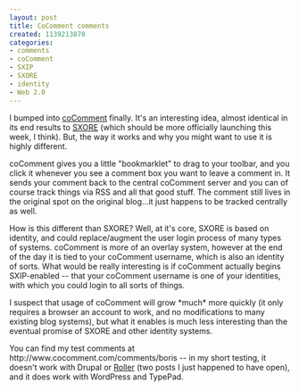 ```yaml
--- 
layout: post
title: CoComment comments
created: 1139213870
categories: 
- comments
- coComment
- SXIP
- SXORE
- identity
- Web 2.0
---
```

<p>I bumped into <a href="http://www.cocomment.com/">coComment</a> finally. It's an interesting idea, almost identical in its end results to <a href="http://sxore.com/">SXORE</a> (which should be more officially launching this week, I think). But, the way it works and why you might want to use it is highly different.</p><p>coComment gives you a little &quot;bookmarklet&quot; to drag to your toolbar, and you click it whenever you see a comment box you want to leave a comment in. It sends your comment back to the central coComment server and you can of course track things via RSS and all that good stuff. The comment still lives in the original spot on the original blog...it just happens to be tracked centrally as well.</p><p>How is this different than SXORE? Well, at it's core, SXORE is based on identity, and could replace/augment the user login process of many types of systems. coComment is more of an overlay system, however at the end of the day it is tied to your coComment username, which is also an identity of sorts. What would be really interesting is if coComment actually begins SXIP-enabled -- that your coComment username is one of your identities, with which you could login to all sorts of things.</p><p>I suspect that usage of coComment will grow *much* more quickly (it only requires a browser an account to work, and no modifications to many existing blog systems), but what it enables is much less interesting than the eventual promise of SXORE and other identity systems.&nbsp;</p><p>You can find my test comments at http://www.cocomment.com/comments/boris -- in my short testing, it doesn't work with Drupal or <a href="http://www.rollerweblogger.org/">Roller</a> (two posts I just happened to have open), and it does work with WordPress and TypePad.&nbsp;</p>
